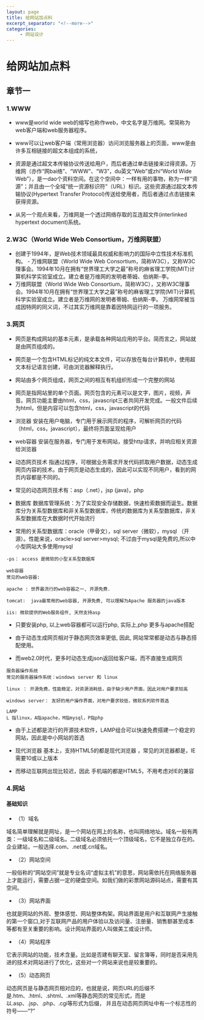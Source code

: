 ```yaml
---
layout: page
title: 给网站加点料
excerpt_separator: "<!--more-->"
categories:
     - 网站设计
---
```


<!--more-->
# 给网站加点料
## 章节一
### 1.WWW

  -  www是world wide web的缩写也称作web，中文名字是万维网。常简称为web客户端和web服务器程序。

   - www可以让web客户端（常用浏览器）访问浏览服务器上的页面，www是由许多互相链接的超文本组成的系统，

- 资源是通过超文本传输协议传送给用户，而后者通过单击链接来过得资源。万维网（亦作“网bai络”、“WWW”、“W3”，du英文“Web”或zhi“World Wide Web”），是一dao个资料空间。在这个空间中：一样有用的事物，称为一样“资源”；并且由一个全域“统一资源标识符”（URL）标识。这些资源通过超文本传输协议(Hypertext Transfer Protocol)传送给使用者，而后者通过点击链接来获得资源。

- 从另一个观点来看，万维网是一个透过网络存取的互连超文件(interlinked hypertext document)系统。


### 2.W3C（World Wide Web Consortium，万维网联盟）

   - 创建于1994年，是Web技术领域最具权威和影响力的国际中立性技术标准机构。
    - 万维网联盟（World Wide Web Consortium，简称W3C），又称W3C理事会。1994年10月在拥有“世界理工大学之最”称号的麻省理工学院(MIT)计算机科学实验室成立。建立者是万维网的发明者蒂姆、伯纳斯-李。
- 万维网联盟（World Wide Web Consortium，简称W3C），又称W3C理事会。1994年10月在拥有“世界理工大学之最”称号的麻省理工学院(MIT)计算机科学实验室成立。建立者是万维网的发明者蒂姆、伯纳斯-李。
万维网常被当成因特网的同义词，不过其实万维网是靠着因特网运行的一项服务。
### 3.网页

  -  网页是构成网站的基本元素，是承载各种网站应用的平台。简而言之，网站就是由网页组成的。

  -  网页是一个包含HTML标记的纯文本文件，可以存放在每台计算机中，使用超文本标记语言创建，可由浏览器解释执行。


- 网站由多个网页组成，网页之间的相互有机组织形成一个完整的网站


- 网页是指网站里的单个页面。网页包含的元素可以是文字，图片，视频，声音。网页功能主要由html，css，javascript三者共同开发完成。一般文件后续为html，但是内容可以包含html，css，javascript的代码

- 浏览器
安装在用户电脑，专门用于展示网页的程序，可解析网页的代码（html，css，javascript），最终将页面呈现给用户

- web容器
安装在服务器，专门用于发布网站，接受http请求，并响应相关资源给浏览器


- 动态网页技术
指通过程序，可根据业务需求开发代码抓取用户数据，动态生成网页内容的技术。由于网页是动态生成的，因此可以实现不同用户，看到的网页内容都是不同的。

- 常见的动态网页技术有：asp（.net），jsp (java)，php

- 数据库
数据库管理系统：为了实现安全存储数据，快速检索数据而诞生。数据库分为关系型数据库和非关系型数据库，传统的数据库为关系型数据库，非关系型数据库在大数据时代开始流行

- 常用的关系型数据库：oracle（甲骨文），sql server（微软），mysql （开源）。性能来说，oracle>sql server>mysql; 不过由于mysql是免费的,所以中小型网站大多使用mysql
```
-ps： access 是微软的小型关系型数据库

web容器
常见的web容器:

apache : 世界最流行的web容器之一, 开源免费.

tomcat:  java最常用的web容器, 开源免费, 可以理解为Apache 服务器的java版本

iis: 微软提供的Web服务组件, 天然支持asp
```

- 只要安装php, 以上web容器都可以运行php, 实际上,php 更多与apache搭配



- 由于动态生成网页相对于静态网页效率更低, 因此, 网站常常都是动态与静态搭配使用。

- 而web2.0时代，更多时动态生成json返回给客户端，而不直接生成网页

 
```
服务器操作系统
常见的服务器操作系统：windows server 和 linux

linux ： 开源免费，性能稳定，对资源消耗低，由于缺少用户界面，因此对用户要求较高

windows server： 友好的用户操作界面，对用户要求较低，微软系列软件首选

LAMP
L 指linux，A指apache，M指mysql，P指php
```

- 由于上述都是流行的开源技术软件，LAMP组合可以快速免费搭建一个稳定的网站，因此是中小网站的首选

- 现代浏览器
基本上，支持HTML5的都是现代浏览器 ，常见的浏览器都是，IE需要10或以上版本

- 而移动互联网出现比较迟，因此 手机端的都是HTML5，不用考虑对IE的兼容



### 4.网站
#### 基础知识
- （1）域名

域名简单理解就是网址，是一个网站在网上的名称，也叫网络地址。域名一般有两类：一级域名和二级域名。二级域名必须依托一个顶级域名，它不是独立存在的。企业建站，一般选择.com、.net或.cn域名。

- （2）网站空间

一般俗称的“网站空间”就是专业名词“虚拟主机”的意思，网站需依托在网络服务器上才能运行，需要占据一定的硬盘空间。如我们做的彩票网站源码站点，需要有其空间。

- （3）网站界面

也就是网站的外观、整体感觉、网站整体构架。网站界面是用户和互联网产生接触的第一个窗口,对于互联网产品的用户体验以及访问量、注册量、销售额甚至成本等都有至关重要的影响。设计网站界面的人叫做美工或设计师。

- （4）网站程序

它表示网站的功能，技术含量。比如是否建有聊天室、留言簿等，同时是否采用先进的技术对网站进行了优化，这些对一个网站来说也是较重要的。

- （5）动态网页

动态网页是与静态网页相对应的，也就是说，网页URL的后缀不是.htm、.html、.shtml、.xml等静态网页的常见形式，而是以.asp、.jsp、.php、.cgi等形式为后缀， 并且在动态网页网址中有一个标志性的符号——“?”
